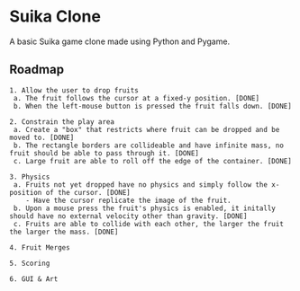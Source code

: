 # Suika Clone

A basic Suika game clone made using Python and Pygame.

## Roadmap

    1. Allow the user to drop fruits
     a. The fruit follows the cursor at a fixed-y position. [DONE]
     b. When the left-mouse button is pressed the fruit falls down. [DONE]
    
    2. Constrain the play area
     a. Create a "box" that restricts where fruit can be dropped and be moved to. [DONE]
     b. The rectangle borders are collideable and have infinite mass, no fruit should be able to pass through it. [DONE]
     c. Large fruit are able to roll off the edge of the container. [DONE]
    
    3. Physics
     a. Fruits not yet dropped have no physics and simply follow the x-position of the cursor. [DONE]
        - Have the cursor replicate the image of the fruit.
     b. Upon a mouse press the fruit's physics is enabled, it initally should have no external velocity other than gravity. [DONE]
     c. Fruits are able to collide with each other, the larger the fruit the larger the mass. [DONE]

    4. Fruit Merges
    
    5. Scoring

    6. GUI & Art